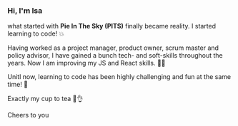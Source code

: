 ### Hi, I'm Isa 

what started with **Pie In The Sky (PITS)** finally became reality. I started learning to code! 💥

Having worked as a project manager, product owner, scrum master and policy advisor, I have gained a bunch
tech- and soft-skills throughout the years. Now I am improving my JS and React skills. 👩‍💻

Unitl now, learning to code has been highly challenging and fun at the same time! 🚀

Exactly my cup to tea 🍵👌

Cheers to you 

